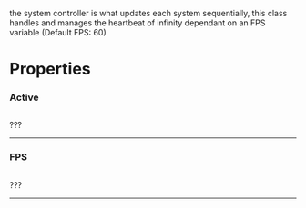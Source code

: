 the system controller is what updates each system sequentially, this class handles and manages the heartbeat of infinity dependant on an FPS variable (Default FPS: 60)

# Properties
### Active
```

```

???

---
### FPS
```

```

???

---